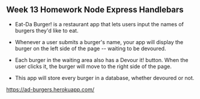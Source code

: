 ## Week 13 Homework Node Express Handlebars 

* Eat-Da Burger! is a restaurant app that lets users input the names of burgers they'd like to eat.

* Whenever a user submits a burger's name, your app will display the burger on the left side of the page -- waiting to be devoured.


* Each burger in the waiting area also has a Devour it! button. When the user clicks it, the burger will move to the right side of the page.


* This app will store every burger in a database, whether devoured or not.


https://ad-burgers.herokuapp.com/

